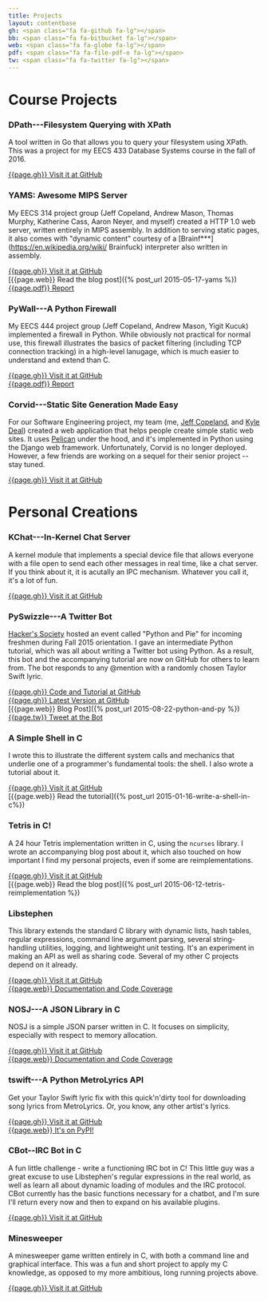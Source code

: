 ```yaml
---
title: Projects
layout: contentbase
gh: <span class="fa fa-github fa-lg"></span>
bb: <span class="fa fa-bitbucket fa-lg"></span>
web: <span class="fa fa-globe fa-lg"></span>
pdf: <span class="fa fa-file-pdf-o fa-lg"></span>
tw: <span class="fa fa-twitter fa-lg"></span>
---
```


# Course Projects

### DPath---Filesystem Querying with XPath

A tool written in Go that allows you to query your filesystem using XPath. This
was a project for my EECS 433 Database Systems course in the fall of 2016.

[{{page.gh}} Visit it at GitHub](https://github.com/brenns10/dpath)

### YAMS: Awesome MIPS Server

My EECS 314 project group (Jeff Copeland, Andrew Mason, Thomas Murphy, Katherine
Cass, Aaron Neyer, and myself) created a HTTP 1.0 web server, written entirely
in MIPS assembly.  In addition to serving static pages, it also comes with
"dynamic content" courtesy of a
[Brainf***](https://en.wikipedia.org/wiki/  Brainfuck) interpreter also written in
assembly.

[{{page.gh}} Visit it at GitHub](https://github.com/brenns10/yams)  
[{{page.web}} Read the blog post]({% post_url 2015-05-17-yams %})  
[{{page.pdf}} Report](https://www.dropbox.com/s/vhzw7246aufwx5p/yams_report.pdf?dl=1)

### PyWall---A Python Firewall

My EECS 444 project group (Jeff Copeland, Andrew Mason, Yigit Kucuk) implemented
a firewall in Python.  While obviously not practical for normal use, this
firewall illustrates the basics of packet filtering (including TCP connection
tracking) in a high-level lanugage, which is much easier to understand and
extend than C.

[{{page.gh}} Visit it at GitHub](https://github.com/brenns10/pywall)  
[{{page.pdf}} Report](https://www.dropbox.com/s/a9wjs4e1rnhdxfe/pywall_report.pdf?dl=1)

### Corvid---Static Site Generation Made Easy

For our Software Engineering project, my team (me, [Jeff Copeland][], and
[Kyle Deal][]) created a web application that helps people create simple static
web sites.  It uses [Pelican](http://getpelican.com/) under the hood, and it's
implemented in Python using the Django web framework.  Unfortunately, Corvid is
no longer deployed.  However, a few friends are working on a sequel for their
senior project -- stay tuned.

[{{page.gh}} Visit it at GitHub](https://github.com/jpcjr/corvid)

# Personal Creations

### KChat---In-Kernel Chat Server

A kernel module that implements a special device file that allows everyone with
a file open to send each other messages in real time, like a chat server. If you
think about it, it is acutally an IPC mechanism. Whatever you call it, it's a
lot of fun.

[{{page.gh}} Visit it at GitHub](https://github.com/brenns10/kchat)

### PySwizzle---A Twitter Bot

[Hacker's Society](http://hacsoc.org) hosted an event called "Python and Pie"
for incoming freshmen during Fall 2015 orientation.  I gave an intermediate
Python tutorial, which was all about writing a Twitter bot using Python.  As a
result, this bot and the accompanying tutorial are now on GitHub for others to
learn from.  The bot responds to any @mention with a randomly chosen Taylor
Swift lyric.

[{{page.gh}} Code and Tutorial at GitHub](https://github.com/brenns10/pypie15int)  
[{{page.gh}} Latest Version at GitHub](https://github.com/brenns10/pyswizzle)  
[{{page.web}} Blog Post]({% post_url 2015-08-22-python-and-py %})  
[{{page.tw}} Tweet at the Bot](https://twitter.com/pyswizzle)

### A Simple Shell in C

I wrote this to illustrate the different system calls and mechanics that
underlie one of a programmer's fundamental tools: the shell.  I also wrote a
tutorial about it.

[{{page.gh}} Visit it at GitHub](https://github.com/brenns10/lsh)  
[{{page.web}} Read the tutorial]({% post_url 2015-01-16-write-a-shell-in-c%})

### Tetris in C!

A 24 hour Tetris implementation written in C, using the `ncurses` library.  I
wrote an accompanying blog post about it, which also touched on how important I
find my personal projects, even if some are reimplementations.

[{{page.gh}} Visit it at GitHub](https://github.com/brenns10/tetris)  
[{{page.web}} Read the blog post]({% post_url 2015-06-12-tetris-reimplementation %})

### Libstephen

This library extends the standard C library with dynamic lists, hash tables,
regular expressions, command line argument parsing, several string-handling
utilities, logging, and lightweight unit testing.  It's an experiment in making
an API as well as sharing code.  Several of my other C projects depend on it
already.

[{{page.gh}} Visit it at GitHub](https://github.com/brenns10/libstephen)  
[{{page.web}} Documentation and Code Coverage](/libstephen/)

### NOSJ---A JSON Library in C

NOSJ is a simple JSON parser written in C.  It focuses on simplicity, especially
with respect to memory allocation.

[{{page.gh}} Visit it at GitHub](https://github.com/brenns10/nosj)  
[{{page.web}} Documentation and Code Coverage](/nosj/)

### tswift---A Python MetroLyrics API

Get your Taylor Swift lyric fix with this quick'n'dirty tool for downloading
song lyrics from MetroLyrics.  Or, you know, any other artist's lyrics.

[{{page.gh}} Visit it at GitHub](https://github.com/brenns10/tswift)  
[{{page.web}} It's on PyPI!](https://pypi.python.org/pypi/tswift)

### CBot--IRC Bot in C

A fun little challenge - write a functioning IRC bot in C!  This little guy was
a great excuse to use Libstephen's regular expressions in the real world, as
well as learn all about dynamic loading of modules and the IRC protocol.  CBot
currently has the basic functions necessary for a chatbot, and I'm sure I'll
return every now and then to expand on his available plugins.

[{{page.gh}} Visit it at GitHub](https://github.com/brenns10/cbot)

### Minesweeper

A minesweeper game written entirely in C, with both a command line and graphical
interface.  This was a fun and short project to apply my C knowledge, as opposed
to my more ambitious, long running projects above.

[{{page.gh}} Visit it at GitHub](https://github.com/brenns10/minesweeper)

[Jeff Copeland]: https://github.com/jpcjr
[Kyle Deal]: https://github.com/dealie16
